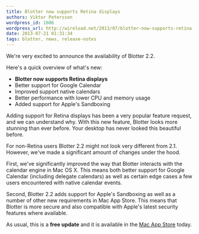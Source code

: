 ```yaml
---
title: Blotter now supports Retina displays
authors: Viktor Petersson
wordpress_id: 1606
wordpress_url: http://wireload.net/2013/07/blotter-now-supports-retina-displays/
date: 2013-07-21 01:31:34
tags: blotter, news, release-notes
---
```

We're very excited to announce the availability of Blotter 2.2.

Here's a quick overview of what's new:

-   **Blotter now supports Retina displays**
-   Better support for Google Calendar
-   Improved support native calendars
-   Better performance with lower CPU and memory usage
-   Added support for Apple's Sandboxing

Adding support for Retina displays has been a very popular feature
request, and we can understand why. With this new feature, Blotter looks
more stunning than ever before. Your desktop has never looked this
beautiful before.

For non-Retina users Blotter 2.2 might not look very different from 2.1.
However, we've made a significant amount of changes under the hood.

First, we've significantly improved the way that Blotter interacts with
the calendar engine in Mac OS X. This means both better support for
Google Calendar (including delegate calendars) as well as certain edge
cases a few users encountered with native calendar events.

Second, Blotter 2.2 adds support for Apple's Sandboxing as well as a
number of other new requirements in Mac App Store. This means that
Blotter is more secure and also compatible with Apple's latest security
features where available.

As usual, this is a **free update** and it is available in the [Mac App
Store](https://itunes.apple.com/us/app/blotter/id406580224?mt=12) today.
